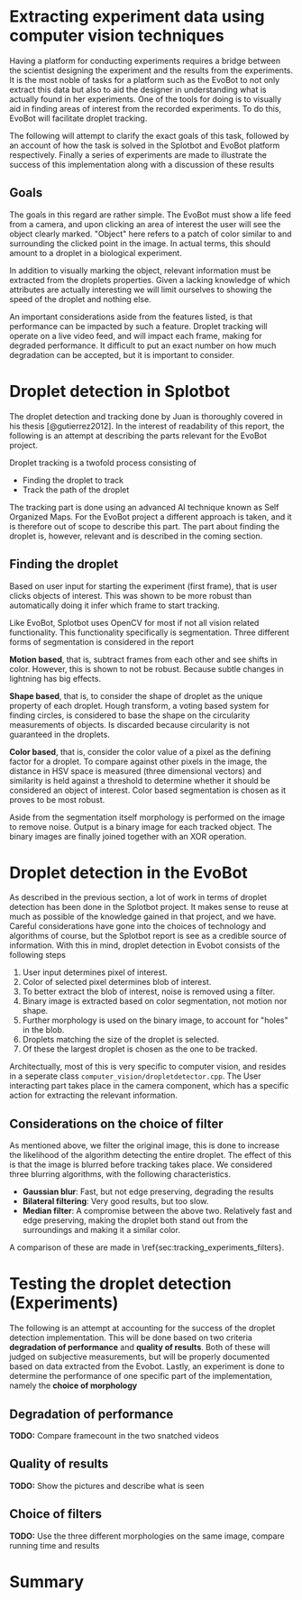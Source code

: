 # Extracting experiment data using computer vision techniques

Having a platform for conducting experiments requires a bridge between
the scientist designing the experiment and the results from the
experiments. It is the most noble of tasks for a platform such as the
EvoBot to not only extract this data but also to aid the designer in
understanding what is actually found in her experiments. One of the
tools for doing is to visually aid in finding areas of interest
from the recorded experiments. To do this, EvoBot will facilitate
droplet tracking.

The following will attempt to clarify the exact goals of this task,
followed by an account of how the task is solved in the Splotbot
and EvoBot platform respectively. Finally a series of experiments
are made to illustrate the success of this implementation along with
a discussion of these results

## Goals

The goals in this regard are rather simple. The EvoBot must show
a life feed from a camera, and upon clicking an area of interest
the user will see the object clearly marked. "Object" here refers
to a patch of color similar to and surrounding the clicked point
in the image. In actual terms, this should amount to a droplet in
a biological experiment. 

In addition to visually marking the object, relevant information
must be extracted from the droplets properties. Given a lacking
knowledge of which attributes are actually interesting we will
limit ourselves to showing the speed of the droplet and nothing
else.

An important considerations aside from the features listed, is that
performance can be impacted by such a feature. Droplet tracking
will operate on a live video feed, and will impact each frame, making
for degraded performance. It difficult to put an exact number on how
much degradation can be accepted, but it is important to consider.

# Droplet detection in Splotbot

The droplet detection and tracking done by Juan is thoroughly covered 
in his thesis [@gutierrez2012]. In the interest of readability of this
report, the following is an attempt at describing the parts relevant 
for the EvoBot project.

Droplet tracking is a twofold process consisting of 
- Finding the droplet to track
- Track the path of the droplet

The tracking part is done using an advanced AI technique known as Self
Organized Maps. For the EvoBot project a different approach is taken,
and it is therefore out of scope to describe this part. The part about
finding the droplet is, however, relevant and is described in the 
coming section.

## Finding the droplet

Based on user input for starting the experiment (first frame), that
is user clicks objects of interest. This was shown to be more robust
than automatically doing it infer which frame to start tracking.

Like EvoBot, Splotbot uses OpenCV for most if not all vision related
functionality. This functionality specifically is segmentation. Three
different forms of segmentation is considered in the report

**Motion based**, that is, subtract frames from each other and see
shifts in color. However, this is shown to not be robust. Because
subtle changes in lightning has big effects.

**Shape based**, that is, to consider the shape of droplet as the
unique property of each droplet. Hough transform, a voting based
system for finding circles, is considered to base the shape on the
circularity measurements of objects. Is discarded because circularity
is not guaranteed in the droplets.

**Color based**, that is, consider the color value of a pixel
as the defining factor for a droplet. To compare against other pixels
in the image, the distance in HSV space is measured (three dimensional
vectors) and similarity is held against a threshold to determine
whether it should be considered an object of interest. Color based
segmentation is chosen as it proves to be most robust.

Aside from the segmentation itself morphology is performed on the
image to remove noise. Output is a binary image for each tracked
object. The binary images are finally joined together with an XOR
operation.

# Droplet detection in the EvoBot

As described in the previous section, a lot of work in terms of droplet
detection has been done in the Splotbot project. It makes sense to
reuse at much as possible of the knowledge gained in that project, and we
have. Careful considerations have gone into the choices of technology
and algorithms of course, but the Splotbot report is see as a credible
source of information. With this in mind, droplet detection in Evobot
consists of the following steps

1. User input determines pixel of interest.
2. Color of selected pixel determines blob of interest.
3. To better extract the blob of interest, noise is removed using
a filter.
4. Binary image is extracted based on color segmentation, 
not motion nor shape.
5. Further morphology is used on the binary image, to account for
"holes" in the blob.
6. Droplets matching the size of the droplet is selected.
7. Of these the largest droplet is chosen as the one to be tracked.

Architectually, most of this is very specific to computer vision, and
resides in a seperate class `computer_vision/dropletdetector.cpp`. The
User interacting part takes place in the camera component, which has 
a specific action for extracting the relevant information.

## Considerations on the choice of filter

As mentioned above, we filter the original image, this is
done to increase the likelihood of the algorithm detecting the entire
droplet. The effect of this is that the image is blurred before
tracking takes place. We considered three blurring algorithms, with
the following characteristics.

- **Gaussian blur**: Fast, but not edge preserving, degrading the results
- **Bilateral filtering**: Very good results, but too slow.
- **Median filter**: A compromise between the above two. Relatively
fast and edge preserving, making the droplet both stand out from the
surroundings and making it a similar color.

A comparison of these are made in \ref{sec:tracking_experiments_filters}.

# Testing the droplet detection (Experiments)

The following is an attempt at accounting for the success of the droplet
detection implementation. This will be done based on two criteria
**degradation of performance** and **quality of results**. Both of these
will judged on subjective measurements, but will be properly documented
based on data extracted from the Evobot. Lastly, an experiment is done
to determine the performance of one specific part of the implementation,
namely the **choice of morphology**

## Degradation of performance

**TODO:** Compare framecount in the two snatched videos

## Quality of results

**TODO:** Show the pictures and describe what is seen

## Choice of filters

**TODO:** Use the three different morphologies on the same image,
compare running time and results

# Summary


